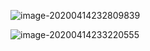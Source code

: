 ![image-20200414232809839](/Users/fesine/Documents/workspace/DEV-ENV/intellij-workspace/netty-learning/images/image-20200414232809839.png)

![image-20200414233220555](/Users/fesine/Documents/workspace/DEV-ENV/intellij-workspace/netty-learning/images/image-20200414233220555.png)

